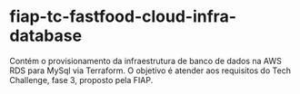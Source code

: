 # fiap-tc-fastfood-cloud-infra-database
Contém o provisionamento da infraestrutura de banco de dados na AWS RDS para MySql via Terraform. O objetivo é atender aos requisitos do Tech Challenge, fase 3, proposto pela FIAP.
